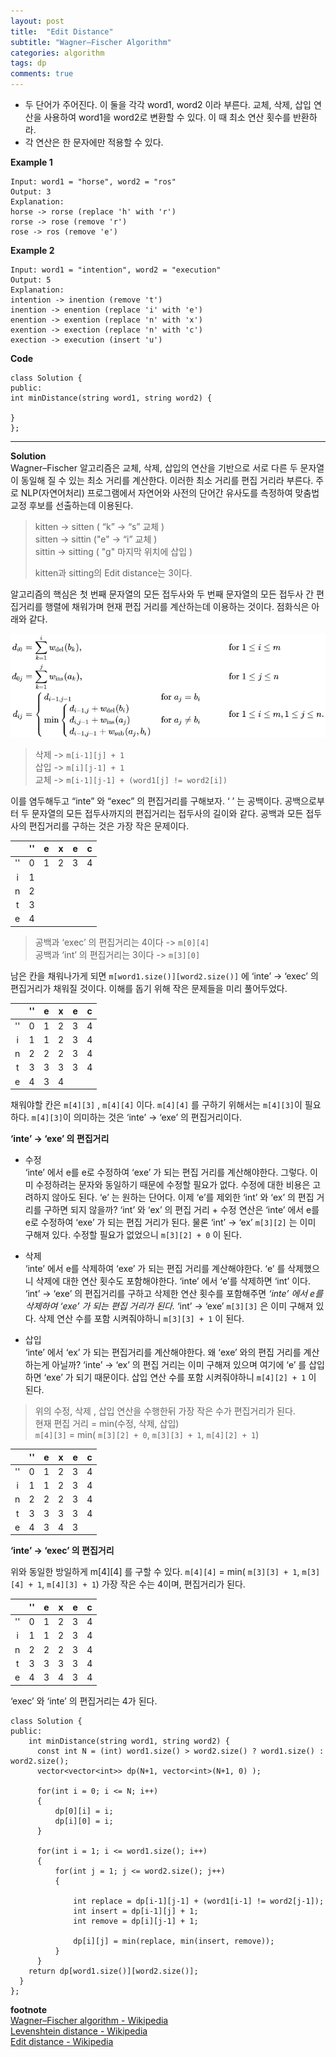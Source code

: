 ```yaml
---
layout: post
title:  "Edit Distance"
subtitle: "Wagner–Fischer Algorithm"
categories: algorithm
tags: dp
comments: true
---
```


* 두 단어가 주어진다. 이 둘을 각각 word1, word2 이라 부른다. 교체, 삭제, 삽입 연산을 사용하여 word1을 word2로 변환할 수 있다. 이 때 최소 연산 횟수를 반환하라.   
* 각 연산은 한 문자에만 적용할 수 있다.  

**Example 1**  
```
Input: word1 = "horse", word2 = "ros"
Output: 3
Explanation: 
horse -> rorse (replace 'h' with 'r')
rorse -> rose (remove 'r')
rose -> ros (remove 'e')
```

**Example 2**  
```
Input: word1 = "intention", word2 = "execution"
Output: 5
Explanation: 
intention -> inention (remove 't')
inention -> enention (replace 'i' with 'e')
enention -> exention (replace 'n' with 'x')
exention -> exection (replace 'n' with 'c')
exection -> execution (insert 'u')
```

**Code**  
```
class Solution {
public:
int minDistance(string word1, string word2) {

}
};
```

---

**Solution**  
Wagner–Fischer 알고리즘은 교체, 삭제, 삽입의 연산을 기반으로 서로 다른 두 문자열 이 동일해 질 수 있는 최소 거리를 계산한다. 이러한 최소 거리를 편집 거리라 부른다. 주로 NLP(자연어처리) 프로그램에서 자연어와 사전의 단어간 유사도를 측정하여 맞춤법 교정 후보를 선출하는데 이용된다.  

> kitten → sitten ( “k” -> “s”  교체 )   
> sitten → sittin ("e" -> “i” 교체  )  
> sittin → sitting ( "g" 마지막 위치에 삽입 )  
> 
> kitten과 sitting의 Edit distance는 3이다.   

알고리즘의 핵심은 첫 번째 문자열의 모든 접두사와 두 번째 문자열의 모든 접두사 간 편집거리를 행렬에 채워가며 현재 편집 거리를 계산하는데 이용하는 것이다.  점화식은 아래와 같다.  

![](/assets/img/edit_distance.png)  


> 삭제 -> `m[i-1][j] + 1`  
> 삽입 -> `m[i][j-1] + 1`  
> 교체 -> `m[i-1][j-1] + (word1[j] != word2[i])`   

이를 염두해두고  “inte” 와 “exec” 의 편집거리를 구해보자.  ‘  ’ 는 공백이다. 공백으로부터  두 문자열의 모든 접두사까지의 편집거리는 접두사의 길이와 같다.  공백과 모든 접두사의 편집거리를 구하는 것은 가장 작은 문제이다.   

|    | '' | e | x | e | c |
|:--:|:--:|:-:|:-:|:-:|:-:|
| '' |  0 | 1 | 2 | 3 | 4 |
|  i |  1 |   |   |   |   |
|  n |  2 |   |   |   |   |
|  t |  3 |   |   |   |   |
|  e |  4 |   |   |   |   |

> 공백과 ‘exec’ 의 편집거리는  4이다 -> `m[0][4]`   
> 공백과  ‘int’ 의 편집거리는 3이다 ->  `m[3][0]`   

남은 칸을 채워나가게 되면 `m[word1.size()][word2.size()]` 에  ‘inte’ -> ‘exec’ 의 편집거리가 채워질 것이다.  이해를 돕기 위해 작은 문제들을 미리 풀어두었다.

|    | '' | e | x | e | c |
|:--:|:--:|:-:|:-:|:-:|:-:|
| '' |  0 | 1 | 2 | 3 | 4 |
|  i |  1 | 1 | 2 | 3 | 4 |
|  n |  2 | 2 | 2 | 3 | 4 |
|  t |  3 | 3 | 3 | 3 | 4 |
|  e |  4 | 3 | 4 |   |   |

채워야할 칸은   `m[4][3]` ,  `m[4][4]`  이다.  `m[4][4]` 를 구하기 위해서는 `m[4][3]`이 필요하다. `m[4][3]`이 의미하는 것은  ‘inte’ -> ‘exe’ 의 편집거리이다.  

**‘inte’ -> ‘exe’ 의 편집거리**  

* 수정  
‘inte’ 에서 e를 e로 수정하여 ‘exe’ 가 되는 편집 거리를 계산해야한다. 그렇다.  이미 수정하려는 문자와 동일하기 때문에 수정할 필요가 없다.  수정에 대한 비용은 고려하지 않아도 된다.  ‘e’ 는 원하는 단어다. 이제 ‘e’를 제외한 ‘int’ 와 ‘ex’ 의 편집 거리를 구하면 되지 않을까? ‘int’ 와 ‘ex’ 의 편집 거리 + 수정 연산은 ‘inte’ 에서 e를 e로 수정하여 ‘exe’ 가 되는 편집 거리가 된다. 물론   ‘int’ -> ‘ex’   `m[3][2]` 는 이미 구해져 있다.  수정할 필요가 없었으니 `m[3][2] + 0` 이 된다.

* 삭제   
‘inte’ 에서 e를 삭제하여 ‘exe’ 가 되는 편집 거리를 계산해야한다. ‘e’ 를 삭제했으니 삭제에 대한 연산 횟수도 포함해야한다. ‘inte’ 에서 ‘e’를 삭제하면 ‘int’ 이다. ‘int’ -> ‘exe’ 의 편집거리를 구하고 삭제한 연산 횟수를 포함해주면  *‘inte’ 에서 e를 삭제하여 ‘exe’ 가 되는 편집 거리가 된다.*  ‘int’ -> ‘exe’ `m[3][3]` 은 이미 구해져 있다. 삭제 연산 수를 포함 시켜줘야하니 `m[3][3] + 1` 이 된다.

* 삽입  
‘inte’ 에서  ‘ex’ 가 되는 편집거리를 계산해야한다.  왜  ‘exe’ 와의 편집 거리를 계산하는게 아닐까? ‘inte’ -> ‘ex’ 의 편집 거리는 이미 구해져 있으며 여기에 ‘e’ 를 삽입하면 ‘exe’ 가 되기 때문이다.  삽입 연산 수를 포함 시켜줘야하니  `m[4][2] + 1` 이 된다.

> 위의 수정, 삭제 , 삽입 연산을 수행한뒤 가장 작은 수가 편집거리가 된다.  
> 현재 편집 거리  = min(수정, 삭제, 삽입)   
> `m[4][3]` = min( `m[3][2] + 0`,  `m[3][3] + 1`,  `m[4][2] + 1`)  


|    | '' | e | x | e | c |
|:--:|:--:|:-:|:-:|:-:|:-:|
| '' |  0 | 1 | 2 | 3 | 4 |
|  i |  1 | 1 | 2 | 3 | 4 |
|  n |  2 | 2 | 2 | 3 | 4 |
|  t |  3 | 3 | 3 | 3 | 4 |
|  e |  4 | 3 | 4 | 3 |   |

**‘inte’ -> ‘exec’ 의 편집거리**  

위와 동일한 방일하게 m[4][4] 를 구할 수 있다.    `m[4][4]` = min( `m[3][3] + 1`,  `m[3][4] + 1`,  `m[4][3] + 1`)    가장 작은 수는 4이며, 편집거리가 된다.   

|    | '' | e | x | e | c |
|:--:|:--:|:-:|:-:|:-:|:-:|
| '' |  0 | 1 | 2 | 3 | 4 |
|  i |  1 | 1 | 2 | 3 | 4 |
|  n |  2 | 2 | 2 | 3 | 4 |
|  t |  3 | 3 | 3 | 3 | 4 |
|  e |  4 | 3 | 4 | 3 | 4 |

‘exec’ 와  ‘inte’ 의 편집거리는 4가 된다.   


```
class Solution {
public:
    int minDistance(string word1, string word2) {
      const int N = (int) word1.size() > word2.size() ? word1.size() : word2.size();
      vector<vector<int>> dp(N+1, vector<int>(N+1, 0) );

      for(int i = 0; i <= N; i++)
      {
          dp[0][i] = i;
          dp[i][0] = i;
      }

      for(int i = 1; i <= word1.size(); i++)
      {
          for(int j = 1; j <= word2.size(); j++)
          {

              int replace = dp[i-1][j-1] + (word1[i-1] != word2[j-1]);
              int insert = dp[i-1][j] + 1;
              int remove = dp[i][j-1] + 1;

              dp[i][j] = min(replace, min(insert, remove));
          }
      }    
    return dp[word1.size()][word2.size()];
  }
};
```  



**footnote**  
[Wagner–Fischer algorithm - Wikipedia](https://en.wikipedia.org/wiki/Wagner%E2%80%93Fischer_algorithm)  
[Levenshtein distance - Wikipedia](https://en.wikipedia.org/wiki/Levenshtein_distance)  
[Edit distance - Wikipedia](https://en.wikipedia.org/wiki/Edit_distance)  















